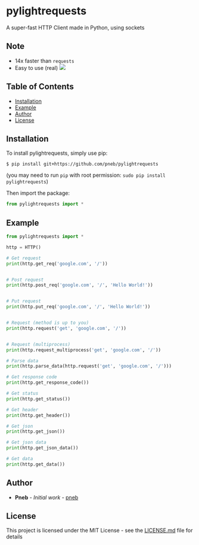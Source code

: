 # pylightrequests
A super-fast HTTP Client made in Python, using sockets

## Note

- 14x faster than `requests`
- Easy to use (real)
![](https://cdn.discordapp.com/attachments/1023585021606498358/1037267841839288351/Screenshot_20221102-1530492.png)

## Table of Contents
<a name="table-of-contents"></a>
* [Installation](#installation)
* [Example](#example)
* [Author](#author)
* [License](#license)

## Installation
<a name="installation"></a>

To install pylightrequests, simply use pip:

```
$ pip install git+https://github.com/pneb/pylightrequests
```
(you may need to run `pip` with root permission: `sudo pip install pylightrequests`)

Then import the package:
```python
from pylightrequests import *
```

## Example
<a name="example"></a>

```python
from pylightrequests import *

http = HTTP()

# Get request
print(http.get_req('google.com', '/'))


# Post request
print(http.post_req('google.com', '/', 'Hello World!'))


# Put request
print(http.put_req('google.com', '/', 'Hello World!'))


# Request (method is up to you)
print(http.request('get', 'google.com', '/'))


# Request (multiprocess)
print(http.request_multiprocess('get', 'google.com', '/'))

# Parse data
print(http.parse_data(http.request('get', 'google.com', '/')))

# Get response code
print(http.get_response_code())

# Get status
print(http.get_status())

# Get header
print(http.get_header())

# Get json
print(http.get_json())

# Get json data
print(http.get_json_data())

# Get data
print(http.get_data())
```



## Author
<a name="author"></a>

* **Pneb** - *Initial work* - [pneb](https://github.com/pneb)


## License
<a name="license"></a>

This project is licensed under the MIT License - see the [LICENSE.md](LICENSE.md) file for details
```
